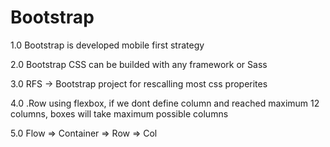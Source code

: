 # Bootstrap

1.0 Bootstrap is developed mobile first strategy

2.0 Bootstrap CSS can be builded with any framework or Sass

3.0 RFS -> Bootstrap project for rescalling most css properites

4.0 .Row using flexbox, if we dont define column and reached maximum 12 columns, boxes will take maximum possible columns 

5.0 Flow => Container => Row => Col